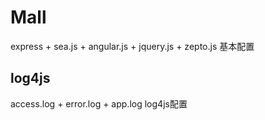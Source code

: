 # Mall

express + sea.js + angular.js + jquery.js + zepto.js 基本配置

## log4js

access.log + error.log + app.log log4js配置
